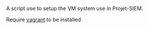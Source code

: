A script use to setup the VM system use in Projet-SIEM.

Require [vagrant](https://www.vagrantup.com/) to be installed

